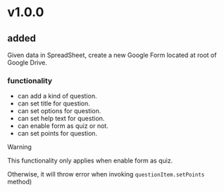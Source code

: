 # v1.0.0
## added
Given data in SpreadSheet, create a new Google Form located at root of Google Drive. 

### functionality
+ can add a kind of question.
+ can set title for question. 
+ can set options for question. 
+ can set help text for question.
+ can enable form as quiz or not.
+ can set points for question.

> [!WARNING]
> This functionality only applies when enable form as quiz.
>
> Otherwise, it will throw error when invoking `questionItem.setPoints` method)
  
